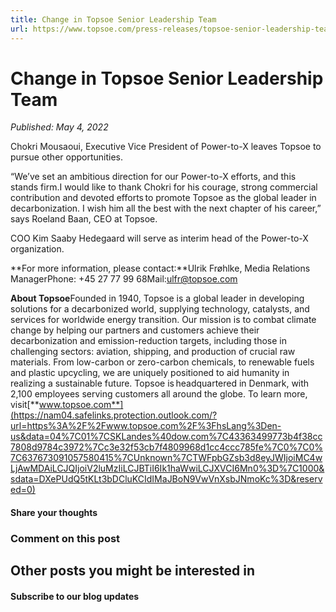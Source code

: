 ```yaml
---
title: Change in Topsoe Senior Leadership Team
url: https://www.topsoe.com/press-releases/topsoe-senior-leadership-team#main-content
---
```


# Change in Topsoe Senior Leadership Team

*Published: May 4, 2022*

Chokri Mousaoui, Executive Vice President of Power-to-X leaves Topsoe to pursue other opportunities.

“We’ve set an ambitious direction for our Power-to-X efforts, and this stands firm.I would like to thank Chokri for his courage, strong commercial contribution and devoted efforts to promote Topsoe as the global leader in decarbonization. I wish him all the best with the next chapter of his career,” says Roeland Baan, CEO at Topsoe.

COO Kim Saaby Hedegaard will serve as interim head of the Power-to-X organization.

**For more information, please contact:**Ulrik Frøhlke, Media Relations ManagerPhone: +45 27 77 99 68Mail:[ulfr@topsoe.com](mailto:ulfr@topsoe.com)

**About Topsoe**Founded in 1940, Topsoe is a global leader in developing solutions for a decarbonized world, supplying technology, catalysts, and services for worldwide energy transition. Our mission is to combat climate change by helping our partners and customers achieve their decarbonization and emission-reduction targets, including those in challenging sectors: aviation, shipping, and production of crucial raw materials. From low-carbon or zero-carbon chemicals, to renewable fuels and plastic upcycling, we are uniquely positioned to aid humanity in realizing a sustainable future. Topsoe is headquartered in Denmark, with 2,100 employees serving customers all around the globe. To learn more, visit[**www.topsoe.com**](https://nam04.safelinks.protection.outlook.com/?url=https%3A%2F%2Fwww.topsoe.com%2F%3FhsLang%3Den-us&data=04%7C01%7CSKLandes%40dow.com%7C43363499773b4f38cc7808d9784c3972%7Cc3e32f53cb7f4809968d1cc4ccc785fe%7C0%7C0%7C637673091057580415%7CUnknown%7CTWFpbGZsb3d8eyJWIjoiMC4wLjAwMDAiLCJQIjoiV2luMzIiLCJBTiI6Ik1haWwiLCJXVCI6Mn0%3D%7C1000&sdata=DXePUdQ5tKLt3bDCluKCIdIMaJBoN9VwVnXsbJNmoKc%3D&reserved=0)

#### Share your thoughts

### Comment on this post

## Other posts you might be interested in

#### Subscribe to our blog updates